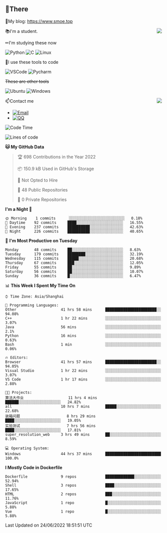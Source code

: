 
## 👏There

📰My blog: https://www.smoe.top

<img align="right" src="https://github-readme-stats.vercel.app/api/top-langs/?username=AkashiCoin"/>


📚I'm a student.

✏I'm studying these now

![Python](https://img.shields.io/badge/-Python-blue?style=flat-square&logo=Python&logoColor=fff)
![C](https://img.shields.io/badge/-C-585858?style=flat-square&logo=C&logoColor=fff)
![Linux](https://img.shields.io/badge/-Linux-black?style=flat-square&logo=Linux&logoColor=fff)

🔨I use these tools to code

![VSCode](https://img.shields.io/badge/-VSCode-blue?style=flat-square&logo=visualstudiocode&logoColor=fff)
![Pycharm](https://img.shields.io/badge/-Pycharm-green?style=flat-square&logo=pycharm&logoColor=fff)

 ~~These are other tools~~

![Ubuntu](https://img.shields.io/badge/-Ubuntu-orange?style=flat-square&logo=Ubuntu&logoColor=fff)
![Windows](https://img.shields.io/badge/-Windows-blue?style=flat-square&logo=Windows&logoColor=fff)

<img align="right" src="https://github-readme-stats.vercel.app/api?username=AkashiCoin" />


📫Contact me

* [![Email](https://img.shields.io/badge/Email-l1040186796@gmail.com-1?style=social&logoColor=fff)](mailto:l1040186796@gmail.com)
* [![QQ](https://img.shields.io/badge/QQ-1040186796-1?style=social&logoColor=fff)](tencent://AddContact/?fromId=45&fromSubId=1&subcmd=all&uin=1040186796&website=www.oicqzone.com)

<!--START_SECTION:waka-->
![Code Time](http://img.shields.io/badge/Code%20Time-70%20hrs%2027%20mins-blue)

![Lines of code](https://img.shields.io/badge/From%20Hello%20World%20I%27ve%20Written-5%20Thousand%20lines%20of%20code-blue)

**🐱 My GitHub Data** 

> 🏆 698 Contributions in the Year 2022
 > 
> 📦 150.9 kB Used in GitHub's Storage 
 > 
> 🚫 Not Opted to Hire
 > 
> 📜 48 Public Repositories 
 > 
> 🔑 0 Private Repositories  
 > 
**I'm a Night 🦉** 

```text
🌞 Morning    1 commits      ░░░░░░░░░░░░░░░░░░░░░░░░░   0.18% 
🌆 Daytime    92 commits     ████░░░░░░░░░░░░░░░░░░░░░   16.55% 
🌃 Evening    237 commits    ██████████░░░░░░░░░░░░░░░   42.63% 
🌙 Night      226 commits    ██████████░░░░░░░░░░░░░░░   40.65%

```
📅 **I'm Most Productive on Tuesday** 

```text
Monday       48 commits     ██░░░░░░░░░░░░░░░░░░░░░░░   8.63% 
Tuesday      179 commits    ████████░░░░░░░░░░░░░░░░░   32.19% 
Wednesday    115 commits    █████░░░░░░░░░░░░░░░░░░░░   20.68% 
Thursday     67 commits     ███░░░░░░░░░░░░░░░░░░░░░░   12.05% 
Friday       55 commits     ██░░░░░░░░░░░░░░░░░░░░░░░   9.89% 
Saturday     56 commits     ██░░░░░░░░░░░░░░░░░░░░░░░   10.07% 
Sunday       36 commits     █░░░░░░░░░░░░░░░░░░░░░░░░   6.47%

```


📊 **This Week I Spent My Time On** 

```text
⌚︎ Time Zone: Asia/Shanghai

💬 Programming Languages: 
Other                    41 hrs 58 mins      ███████████████████████░░   94.08% 
C++                      1 hr 22 mins        ░░░░░░░░░░░░░░░░░░░░░░░░░   3.07% 
Java                     56 mins             ░░░░░░░░░░░░░░░░░░░░░░░░░   2.1% 
Python                   16 mins             ░░░░░░░░░░░░░░░░░░░░░░░░░   0.63% 
Bash                     1 min               ░░░░░░░░░░░░░░░░░░░░░░░░░   0.06%

🔥 Editors: 
Browser                  41 hrs 57 mins      ███████████████████████░░   94.05% 
Visual Studio            1 hr 22 mins        ░░░░░░░░░░░░░░░░░░░░░░░░░   3.07% 
VS Code                  1 hr 17 mins        ░░░░░░░░░░░░░░░░░░░░░░░░░   2.88%

🐱‍💻 Projects: 
算法大作业                    11 hrs 4 mins       ██████░░░░░░░░░░░░░░░░░░░   24.82% 
all                      10 hrs 7 mins       █████░░░░░░░░░░░░░░░░░░░░   22.68% 
装箱问题                     8 hrs 29 mins       ████░░░░░░░░░░░░░░░░░░░░░   19.05% 
实验测试                     7 hrs 56 mins       ████░░░░░░░░░░░░░░░░░░░░░   17.81% 
super_resolution_web     3 hrs 49 mins       ██░░░░░░░░░░░░░░░░░░░░░░░   8.59%

💻 Operating System: 
Windows                  44 hrs 37 mins      █████████████████████████   100.0%

```

**I Mostly Code in Dockerfile** 

```text
Dockerfile               9 repos             █████████████░░░░░░░░░░░░   52.94% 
Shell                    3 repos             ████░░░░░░░░░░░░░░░░░░░░░   17.65% 
HTML                     2 repos             ███░░░░░░░░░░░░░░░░░░░░░░   11.76% 
JavaScript               1 repo              █░░░░░░░░░░░░░░░░░░░░░░░░   5.88% 
Vue                      1 repo              █░░░░░░░░░░░░░░░░░░░░░░░░   5.88%

```



 Last Updated on 24/06/2022 18:51:51 UTC
<!--END_SECTION:waka-->
